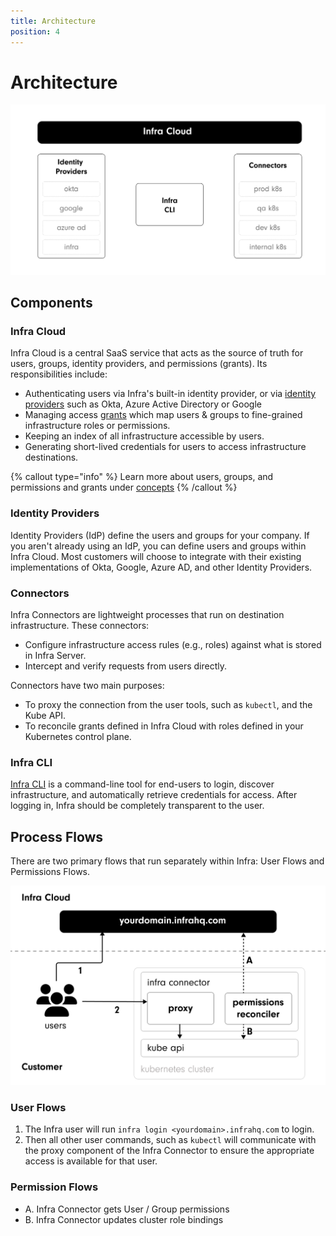 ```yaml
---
title: Architecture
position: 4
---
```


# Architecture

![architecture](../images/architecture-overall.png)

## Components

### Infra Cloud

Infra Cloud is a central SaaS service that acts as the source of truth for users, groups, identity providers, and permissions (grants). Its responsibilities include:

- Authenticating users via Infra's built-in identity provider, or via [identity providers](#authentication-via-identity-providers) such as Okta, Azure Active Directory or Google
- Managing access [grants](../start/what-is-infra.md#grants) which map users & groups to fine-grained infrastructure roles or permissions.
- Keeping an index of all infrastructure accessible by users.
- Generating short-lived credentials for users to access infrastructure destinations.

{% callout type="info" %}
Learn more about users, groups, and permissions and grants under [concepts](../start/what-is-infra.md#concepts)
{% /callout %}

### Identity Providers

Identity Providers (IdP) define the users and groups for your company. If you aren't already using an IdP, you can define users and groups within Infra Cloud. Most customers will choose to integrate with their existing implementations of Okta, Google, Azure AD, and other Identity Providers.

### Connectors

Infra Connectors are lightweight processes that run on destination infrastructure. These connectors:

- Configure infrastructure access rules (e.g., roles) against what is stored in Infra Server.
- Intercept and verify requests from users directly.

Connectors have two main purposes:

- To proxy the connection from the user tools, such as `kubectl`, and the Kube API.
- To reconcile grants defined in Infra Cloud with roles defined in your Kubernetes control plane.

### Infra CLI

[Infra CLI](./cli.md) is a command-line tool for end-users to login, discover infrastructure, and automatically retrieve credentials for access. After logging in, Infra should be completely transparent to the user.

## Process Flows

There are two primary flows that run separately within Infra: User Flows and Permissions Flows.

![Flows](../images/architecture-flows.png)

### User Flows

1. The Infra user will run `infra login <yourdomain>.infrahq.com` to login.
2. Then all other user commands, such as `kubectl` will communicate with the proxy component of the Infra Connector to ensure the appropriate access is available for that user.

### Permission Flows

- A. Infra Connector gets User / Group permissions
- B. Infra Connector updates cluster role bindings
